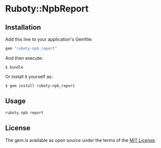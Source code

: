 # Ruboty::NpbReport

## Installation

Add this line to your application's Gemfile:

```ruby
gem "ruboty-npb_report"
```

And then execute:

    $ bundle

Or install it yourself as:

    $ gem install ruboty-npb_report

## Usage

    ruboty npb report

## License

The gem is available as open source under the terms of the [MIT License](http://opensource.org/licenses/MIT).

